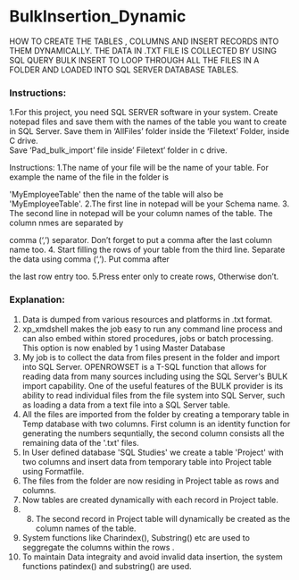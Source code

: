 # BulkInsertion_Dynamic
HOW TO CREATE THE TABLES , COLUMNS AND INSERT RECORDS INTO THEM DYNAMICALLY. THE DATA IN .TXT FILE IS COLLECTED BY USING SQL QUERY BULK INSERT TO LOOP THROUGH ALL THE FILES IN A FOLDER AND LOADED INTO SQL SERVER DATABASE TABLES. 

### Instructions:
1.For this project, you need SQL SERVER software in your system. Create notepad files and save them with the names of the table you want to create in SQL Server. Save them in ‘AllFiles’ folder inside the ‘Filetext’ Folder, inside C drive.  
Save ‘Pad_bulk_import’ file inside’ Filetext’ folder in c drive.

Instructions:
1.The name of your file will be the name of your table. For example the name of the file in the folder is 

'MyEmployeeTable' then the name of the table will also be 'MyEmployeeTable'.
2.The first line in notepad will be your Schema name.
3. The second line in notepad will be your column names of the table. The column nmes are separated by 

comma (‘,’) separator. Don’t forget to put a comma after the last column name too.
4. Start filling the rows of your table from the third line. Separate the data using comma (‘,’). Put comma after 

the last row entry too.
5.Press enter only to create rows, Otherwise don’t.

### Explanation:

1) Data is dumped from various resources and platforms in .txt format.  
2) xp_xmdshell makes the job easy to run any command line process and can also embed within stored 
procedures, jobs or batch processing. This option is now enabled by 1 using Master Database
3) My job is to collect the data from files present in the folder and import into SQL Server. OPENROWSET is 
a T-SQL function that allows for reading data from many sources including using the SQL Server's BULK 
import capability. One of the useful features of the BULK provider is its ability to read individual files from the 
file system into SQL Server, such as loading a data from a text file  into a SQL Server table.
4) All the files are imported from the folder by creating a temporary table in Temp database with two columns. 
First column is  an identity function for generating the numbers sequntially, the second column consists all the 
remaining data of the '.txt' files.  
5) In User defined database 'SQL Studies' we create a table 'Project'  with two columns and insert data from 
temporary table into Project table using Formatfile.
6) The files from the folder are now residing in Project table as rows and columns.
7) Now tables are created dynamically with each record in Project table.
8) 8)  The second record in Project table will dynamically be created as the column names of the table. 
9) System functions like Charindex(), Substring() etc are used to seggregate the columns within the rows .
10) To maintain Data integraity and avoid invalid data insertion, the system functions patindex() and 
substring() are used.

